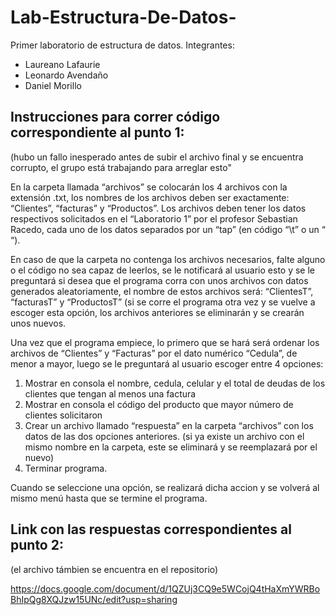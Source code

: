 # Lab-Estructura-De-Datos-
Primer laboratorio de estructura de datos. 
Integrantes: 
- Laureano Lafaurie 
- Leonardo Avendaño
- Daniel Morillo 

## Instrucciones para correr código correspondiente al punto 1: 

(hubo un fallo inesperado antes de subir el archivo final y se encuentra corrupto, el grupo está trabajando para arreglar esto"

En la carpeta llamada “archivos” se colocarán los 4 archivos con la extensión .txt, los nombres de los archivos deben ser exactamente: “Clientes”, “facturas” y “Productos”. Los archivos deben tener los datos respectivos solicitados en el “Laboratorio 1” por el profesor Sebastian Racedo, cada uno de los datos separados por un “tap” (en código “\t” o un “	“).  

En caso de que la carpeta no contenga los archivos necesarios, falte alguno o el código no sea capaz de leerlos, se le notificará al usuario esto y se le preguntará si desea que el programa corra con unos archivos con datos generados aleatoriamente, el nombre de estos archivos será: “ClientesT”, “facturasT” y “ProductosT” (si se corre el programa otra vez y se vuelve a escoger esta opción, los archivos anteriores se eliminarán y se crearán unos nuevos. 

Una vez que el programa empiece, lo primero que se hará será ordenar los archivos de “Clientes” y “Facturas” por el dato numérico “Cedula”, de menor a mayor, luego se le preguntará al usuario escoger entre 4 opciones:

1. Mostrar en consola el nombre, cedula, celular y el total de deudas de los clientes que tengan al menos una factura 
2. Mostrar en consola el código del producto que mayor número de clientes solicitaron 
3. Crear un archivo llamado “respuesta” en la carpeta “archivos” con los datos de las dos opciones anteriores. (si ya existe un archivo con el mismo nombre en la carpeta, este se eliminará y se reemplazará por el nuevo)
4. Terminar programa. 

Cuando se seleccione una opción, se realizará dicha accion y se volverá al mismo menú hasta que se termine el programa.

## Link con las respuestas correspondientes al punto 2:

(el archivo támbien se encuentra en el repositorio)

https://docs.google.com/document/d/1QZUj3CQ9e5WCojQ4tHaXmYWRBoBhIpQg8XQJzw15UNc/edit?usp=sharing
